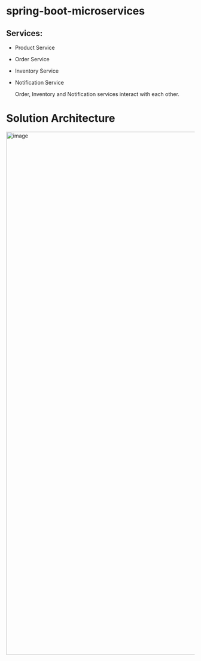 # spring-boot-microservices

## Services:
* Product Service
* Order Service
* Inventory Service
* Notification Service

  Order, Inventory and Notification services interact with each other.
# Solution Architecture
<img width="1394" alt="image" src="https://github.com/Harshak777/spring-boot-microservices/assets/33751325/ba0d77ca-52cf-4308-8824-7f6114d20696">
